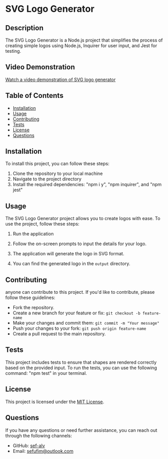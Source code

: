 # SVG Logo Generator

## Description

The SVG Logo Generator is a Node.js project that simplifies the process of creating simple logos using Node.js, Inquirer for user input, and Jest for testing.

## Video Demonstration
[Watch a video demonstration of SVG logo generator](https://drive.google.com/file/d/18qkdBEoVQarzSe1jX_G5ko1GfAWldiEM/view)
## Table of Contents

- [Installation](#installation)
- [Usage](#usage)
- [Contributing](#contributing)
- [Tests](#tests)
- [License](#license)
- [Questions](#questions)

## Installation

To install this project, you can follow these steps:

1. Clone the repository to your local machine
2. Navigate to the project directory
3. Install the required dependencies: "npm i y", "npm inquirer", and "npm jest"

## Usage

The SVG Logo Generator project allows you to create logos with ease. To use the project, follow these steps:

1. Run the application

2. Follow the on-screen prompts to input the details for your logo.

3. The application will generate the logo in SVG format.

4. You can find the generated logo in the `output` directory.

## Contributing

anyone can contribute to this project. If you'd like to contribute, please follow these guidelines:

- Fork the repository.
- Create a new branch for your feature or fix: `git checkout -b feature-name`
- Make your changes and commit them: `git commit -m "Your message"`
- Push your changes to your fork: `git push origin feature-name`
- Create a pull request to the main repository.

## Tests

This project includes tests to ensure that shapes are rendered correctly based on the provided input. To run the tests, you can use the following command: "npm test" in your terminal.


## License

This project is licensed under the [MIT License](LICENSE).

## Questions

If you have any questions or need further assistance, you can reach out through the following channels:

- GitHub: [sef-alv](https://github.com/sef-alv)
- Email: sefufim@outlook.com
